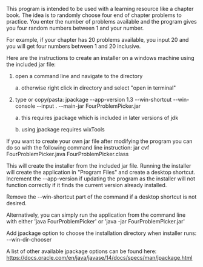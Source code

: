 This program is intended to be used with a learning resource like a chapter 
book. The idea is to randomly choose four end of chapter problems to practice. 
You enter the number of problems available and the program gives you four 
random numbers between 1 and your number.

For example, if your chapter has 20 problems available, you input 20 and you 
will get four numbers between 1 and 20 inclusive.



Here are the instructions to create an installer on a windows machine using 
	the included jar file:

1. open a command line and navigate to the directory
	
	a. otherwise right click in directory and select "open in terminal"

2. type or copy/pasta: jpackage --app-version 1.3 --win-shortcut --win-console --input . --main-jar FourProblemPicker.jar
	
	a. this requires jpackage which is included in later
		versions of jdk 
	
	b. using jpackage requires wixTools

If you want to create your own jar file after modifying the program you can do 
so with the following command line instruction:
	jar cvf FourProblemPicker.java FourProblemPicker.class

This will create the installer from the included jar file. Running the installer 
will create the application in "Program Files" and create a desktop shortcut. 
Increment the --app-version if updating the program as the installer will not 
function correctly if it finds the current version already installed.

Remove the --win-shortcut part of the command if a desktop shortcut is not desired.

Alternatively, you can simply run the application from the command line with 
either 'java FourProblemPicker' or 'java -jar FourProblemPicker.jar'

Add jpackage option to choose the installation directory when installer runs:
	--win-dir-chooser 

A list of other available jpackage options can be found here: https://docs.oracle.com/en/java/javase/14/docs/specs/man/jpackage.html
